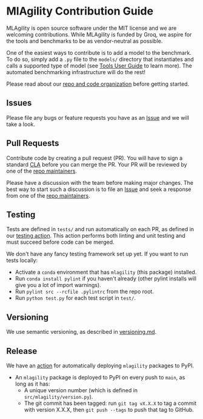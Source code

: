 # MlAgility Contribution Guide

MLAgility is open source software under the MIT license and we are welcoming contributions. While MLAgility is funded by Groq, we aspire for the tools and benchmarks to be as vendor-neutral as possible.

One of the easiest ways to contribute is to add a model to the benchmark. To do so, simply add a `.py` file to the `models/` directory that instantiates and calls a supported type of model (see [Tools User Guide](https://github.com/groq/mlagility/blob/main/docs/tools_user_guide.md) to learn more). The automated benchmarking infrastructure will do the rest!

Please read about our [repo and code organization](https://github.com/groq/mlagility/blob/main/docs/code.md) before getting started.

## Issues

Please file any bugs or feature requests you have as an [Issue](https://github.com/groq/mlagility/issues) and we will take a look.

## Pull Requests

Contribute code by creating a pull request (PR). You will have to sign a standard [CLA](https://github.com/groq/mlagility/blob/main/cla.md) before you can merge the PR. Your PR will be reviewed by one of the [repo maintainers](https://github.com/groq/mlagility/blob/main/CODEOWNERS).

Please have a discussion with the team before making major changes. The best way to start such a discussion is to file an [Issue](https://github.com/groq/mlagility/issues) and seek a response from one of the [repo maintainers](https://github.com/groq/mlagility/blob/main/CODEOWNERS).

## Testing

Tests are defined in `tests/` and run automatically on each PR, as defined in our [testing action](https://github.com/groq/mlagility/blob/main/.github/workflows/test.yml). This action performs both linting and unit testing and must succeed before code can be merged.

We don't have any fancy testing framework set up yet. If you want to run tests locally:
- Activate a `conda` environment that has `mlagility` (this package) installed.
- Run `conda install pylint` if you haven't already (other pylint installs will give you a lot of import warnings).
- Run `pylint src --rcfile .pylintrc` from the repo root.
- Run `python test.py` for each test script in `test/`.

## Versioning

We use semantic versioning, as described in [versioning.md](https://github.com/groq/mlagility/blob/main/docs/versioning.md).

## Release

We have an [action](https://github.com/groq/mlagility/blob/main/.github/workflows/publish-to-test-pypi.yml) for automatically deploying `mlagility` packages to PyPI.
- An `mlagility` package is deployed to PyPI on every push to `main`, as long as it has:
  - A unique version number (which is defined in `src/mlagility/version.py`).
  - The git commit has been tagged: run `git tag vX.X.X` to tag a commit with version X.X.X, then `git push --tags` to push that tag to GitHub.